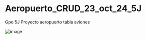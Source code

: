 # Aeropuerto_CRUD_23_oct_24_5J
Gpo 5J Proyecto aeropuerto tabla aviones

![image](https://github.com/user-attachments/assets/e9b399bb-f665-4eca-8d93-ffe845c41160)

